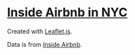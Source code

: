 # [Inside Airbnb in NYC](http://jeanpan.github.io/Inside-Airbnb-in-Brooklyn/)

Created with [Leaflet.js](http://leafletjs.com/).

Data is from [Inside Airbnb](http://insideairbnb.com/get-the-data.html).
